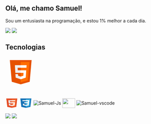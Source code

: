  ## Olá, me chamo Samuel!
 
  <p>Sou um entusiasta na programação, e estou 1% melhor a cada dia.</p>

</div>

<div align="left">
  <img height="150em" src="https://github-readme-stats.vercel.app/api?username=samuelalmeidas&anuraghazra&show_icons=true&theme=radical">
  <img height="150em" src="https://github-readme-stats.vercel.app/api/top-langs/?username=samuelalmeidas&hide=html&layout=compact=true&theme=radical"/>
</div>

## Tecnologias
  <svg xmlns="http://www.w3.org/2000/svg"  viewBox="0 0 48 48" width="96px" height="96px"><path fill="#E65100" d="M41,5H7l3,34l14,4l14-4L41,5L41,5z"/><path fill="#FF6D00" d="M24 8L24 39.9 35.2 36.7 37.7 8z"/><path fill="#FFF" d="M24,25v-4h8.6l-0.7,11.5L24,35.1v-4.2l4.1-1.4l0.3-4.5H24z M32.9,17l0.3-4H24v4H32.9z"/><path fill="#EEE" d="M24,30.9v4.2l-7.9-2.6L15.7,27h4l0.2,2.5L24,30.9z M19.1,17H24v-4h-9.1l0.7,12H24v-4h-4.6L19.1,17z"/></svg>
<div style="display: inline_block"><br>
  <img align="center" alt="Samuel-HTML" height="30" width="40" src="https://raw.githubusercontent.com/devicons/devicon/master/icons/html5/html5-original.svg">
  <img align="center" alt="Samuel-CSS" height="30" width="40" src="https://raw.githubusercontent.com/devicons/devicon/master/icons/css3/css3-original.svg">
  <img align="center" alt="Samuel-Js" height="30" width="40" src="https://cdn.jsdelivr.net/gh/devicons/devicon/icons/javascript/javascript-original.svg" />
  <img  align="center" height="30" width="40" src="https://devicons.railway.app/i/git.svg">
  <img align="center" alt="Samuel-vscode" width="40" src="https://img.icons8.com/color/48/000000/visual-studio-code-2019.png"/>
  
  
</div><br/>
 
<div align="left">
  <a href = "mailto:samuelmk33@gmail.com"><img src="https://img.icons8.com/fluency/48/000000/gmail.png"  width="45px"  target="_blank"></a>
 <a href="https://www.linkedin.com/in/samuel-almeida-483726202" target="_blank"><img src="https://img.icons8.com/color/48/000000/linkedin.png" target="_blank" ></a> 
</div>
  
